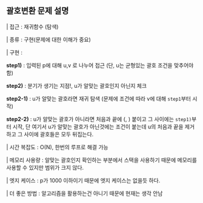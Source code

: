 ## 괄호변환 문제 설명

| 접근 : 재귀함수 (탐색)

| 종류 : 구현(문제에 대한 이해가 중요)

| 구현 :

**step1)** : 입력된 p에 대해 u,v 로 나누어 접근 (단, u는 균형있는 괄호 조건을 맞추어야함)

**step2)** : 분기가 생기는 지점!, u가 알맞는 괄호인지 아닌지 체크

**step2-1)** : u가 알맞는 괄호라면 재귀 탐색 (문제에 조건에 따라 v에 대해 `step1`부터 시작)

**step2-2)** : u가 알맞는 괄호가 아니라면 처음과 끝에 (, ) 붙이고 그 사이에는 `step1)`부터 시작, 단 여기서 u가 알맞는 괄호가 아닌것에는 조건이 붙는데 u의 처음과 끝을 제거 하고 그 사이에 괄호들은 모두 뒤집는다.

| 시간 복잡도 : O(N), 한번의 루프로 해결 가능

| 메모리 사용량 : 알맞는 괄호인지 확인하는 부분에서 스택을 사용하기 때문에 메모리를 사용할 수 있지만 범위가 크지 않다.

| 엣지 케이스 : p가 1000 이하이기 때문에 엣지 케이스는 없을듯 하다.

| 더 좋은 방법 : 알고리즘을 활용하는건 아니기 때문에 현재는 생각 안남

